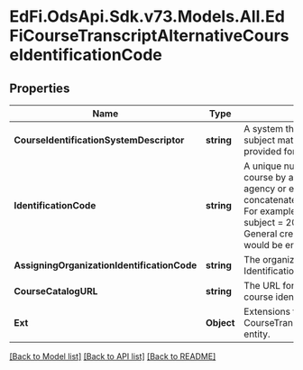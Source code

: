 # EdFi.OdsApi.Sdk.v73.Models.All.EdFiCourseTranscriptAlternativeCourseIdentificationCode

## Properties

Name | Type | Description | Notes
------------ | ------------- | ------------- | -------------
**CourseIdentificationSystemDescriptor** | **string** | A system that is used to identify the organization of subject matter and related learning experiences provided for the instruction of students. | 
**IdentificationCode** | **string** | A unique number or alphanumeric code assigned to a course by a school, school system, state, or other agency or entity. For multi-part course codes, concatenate the parts separated by a \&quot;/\&quot;. For example, consider the following SCED code-    subject &#x3D; 20 Math    course &#x3D; 272 Geometry    level &#x3D; G General    credits &#x3D; 1.00   course sequence 1 of 1- would be entered as 20/272/G/1.00/1 of 1. | 
**AssigningOrganizationIdentificationCode** | **string** | The organization code or name assigning the Identification Code. | [optional] 
**CourseCatalogURL** | **string** | The URL for the course catalog that defines the course identification code. | [optional] 
**Ext** | **Object** | Extensions to the CourseTranscriptAlternativeCourseIdentificationCode entity. | [optional] 

[[Back to Model list]](../../README.md#documentation-for-models) [[Back to API list]](../../README.md#documentation-for-api-endpoints) [[Back to README]](../../README.md)

